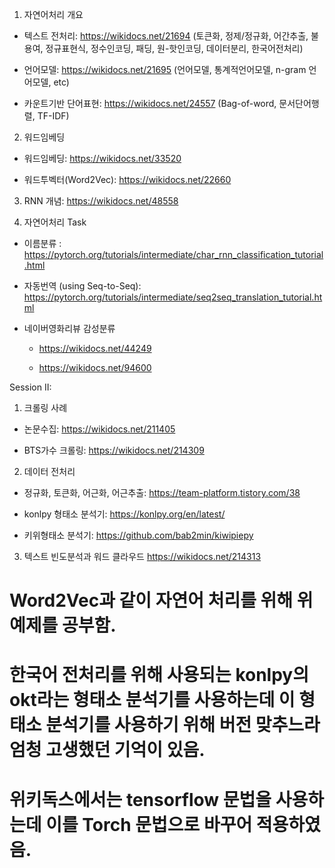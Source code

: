  1. 자연어처리 개요

   - 텍스트 전처리: https://wikidocs.net/21694  (토큰화, 정제/정규화, 어간추출, 불용여, 정규표현식, 정수인코딩, 패딩, 원-핫인코딩, 데이터분리, 한국어전처리) 

   - 언어모델: https://wikidocs.net/21695 (언어모델, 통계적언어모델, n-gram 언어모델, etc) 



   - 카운트기반 단어표현: https://wikidocs.net/24557 (Bag-of-word, 문서단어행렬, TF-IDF)



 2. 워드임베딩 

   - 워드임베딩: https://wikidocs.net/33520

   - 워드투벡터(Word2Vec): https://wikidocs.net/22660



 3. RNN 개념: https://wikidocs.net/48558



 4. 자연어처리 Task

   - 이름분류 : https://pytorch.org/tutorials/intermediate/char_rnn_classification_tutorial.html

   - 자동번역 (using Seq-to-Seq): https://pytorch.org/tutorials/intermediate/seq2seq_translation_tutorial.html



   - 네이버영화리뷰 감성분류 

     + https://wikidocs.net/44249

     + https://wikidocs.net/94600


Session II: 

1. 크롤링 사례
  
  - 논문수집: https://wikidocs.net/211405
  
  - BTS가수 크롤링: https://wikidocs.net/214309


2. 데이터 전처리
  
  - 정규화, 토큰화, 어근화, 어근추출: https://team-platform.tistory.com/38
  
  - konlpy 형태소 분석기: https://konlpy.org/en/latest/
  
  - 키위형태소 분석기: https://github.com/bab2min/kiwipiepy


3. 텍스트 빈도분석과 워드 클라우드 
   https://wikidocs.net/214313

# Word2Vec과 같이 자연어 처리를 위해 위 예제를 공부함.

# 한국어 전처리를 위해 사용되는 konlpy의 okt라는 형태소 분석기를 사용하는데 이 형태소 분석기를 사용하기 위해 버전 맞추느라 엄청 고생했던 기억이 있음.

# 위키독스에서는 tensorflow 문법을 사용하는데 이를 Torch 문법으로 바꾸어 적용하였음.
